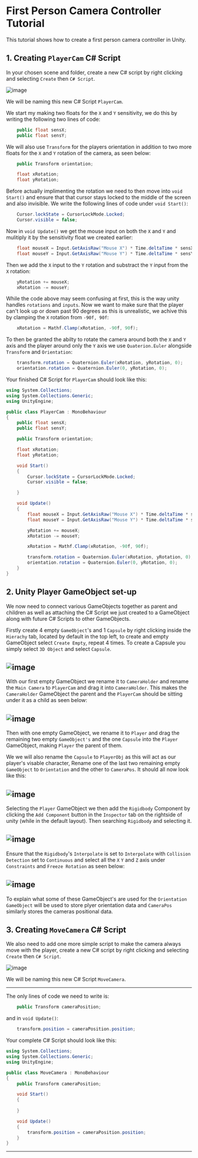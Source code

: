 # First Person Camera Controller Tutorial

This tutorial shows how to create a first person camera controller in Unity.

## 1. Creating `PlayerCam` C# Script

In your chosen scene and folder, create a new C# script by right clicking and selecting `Create` then `C# Script`.

![image](https://github.com/august-anumba/First-Person-Camera-Controller-Tutorial/assets/146851823/370bb5c7-007c-40b0-b1c2-0bfe649d0440)

We will be naming this new C# Script `PlayerCam`.

We start my making two floats for the `X` and `Y` sensitivity, we do this by writing the following two lines of code:

```.cs 
    public float sensX;
    public float sensY;
```
We will also use `Transform` for the players orientation in addition to two more floats for the `X` and `Y` rotation of the camera, as seen below:

```.cs
    public Transform orientation;

    float xRotation;
    float yRotation;
```
Before actually implimenting the rotation we need to then move into `void Start()` and ensure that that cursor stays locked to the middle of the screen and also invisible. We write the following lines of code under `void Start()`:

```.cs
    Cursor.lockState = CursorLockMode.Locked;
    Cursor.visible = false;
```
Now in `void Update()` we get the mouse input on both the `X` and `Y` and mulitiply it by the sensitivity float we created earlier:

```.cs
    float mouseX = Input.GetAxisRaw("Mouse X") * Time.deltaTime * sensX;
    float mouseY = Input.GetAxisRaw("Mouse Y") * Time.deltaTime * sensY;
```
Then we add the `X` input to the `Y` rotation and substract the `Y` input from the `X` rotation:

```.cs
    yRotation += mouseX;
    xRotation -= mouseY;
```
While the code above may seem confusing at first, this is the way unity handles `rotations` and `inputs`.
Now we want to make sure that the player can't look up or down past 90 degrees as this is unrealistic, we achive this by clamping the `X` rotation from `-90f, 90f`:

```.cs
    xRotation = Mathf.Clamp(xRotation, -90f, 90f);
```
To then be granted the abilty to rotate the camera around both the `X` and `Y` axis and the player around only the `Y` axis we use `Quaterion.Euler` alongside `Transform` and `Orientation`:

```.cs
    transform.rotation = Quaternion.Euler(xRotation, yRotation, 0);
    orientation.rotation = Quaternion.Euler(0, yRotation, 0);
```
Your finished C# Script for `PlayerCam` should look like this:

```.cs
using System.Collections;
using System.Collections.Generic;
using UnityEngine;

public class PlayerCam : MonoBehaviour
{
    public float sensX;
    public float sensY;

    public Transform orientation;

    float xRotation;
    float yRotation;

    void Start()
    {
        Cursor.lockState = CursorLockMode.Locked;
        Cursor.visible = false;

    }

    void Update()
    {
        float mouseX = Input.GetAxisRaw("Mouse X") * Time.deltaTime * sensX;
        float mouseY = Input.GetAxisRaw("Mouse Y") * Time.deltaTime * sensY;

        yRotation += mouseX;
        xRotation -= mouseY;

        xRotation = Mathf.Clamp(xRotation, -90f, 90f);

        transform.rotation = Quaternion.Euler(xRotation, yRotation, 0);
        orientation.rotation = Quaternion.Euler(0, yRotation, 0);
    }
}

```


## 2. Unity Player GameObject set-up

We now need to connect various GameObjects together as parent and children as well as attaching the C# Script we just created to a GameObject along with future C# Scripts to other GameObjects.

Firstly create 4 empty `GameObject`'s and 1 `Capsule` by right clicking inside the `Hierachy` tab, located by default in the top left, to create and empty GameObject select `Create Empty`, repeat 4 times. To create a Capsule you simply select `3D Object` and select `Capsule`.

![image](https://github.com/august-anumba/First-Person-Camera-Controller-Tutorial/assets/146851823/0f380093-f929-4f30-9684-0f051665505c)
-------------------------------

With our first empty GameObject we rename it to `CameraHolder` and rename the `Main Camera` to `PlayerCam` and drag it into `CameraHolder`. This makes the `CameraHolder` GameObject the parent and the `PlayerCam` should be sitting under it as a child as seen below:

![image](https://github.com/august-anumba/First-Person-Camera-Controller-Tutorial/assets/146851823/dfab7d75-c9b9-4aa8-a364-22acca7a5bc0)
-------------------------------

Then with one empty GameObject, we rename it to `Player` and drag the remaining two empty `GameObject's` and the one `Capsule` into the `Player` GameObject, making `Player` the parent of them.

We we will also rename the `Capsule` to `PlayerObj` as this will act as our player's visable character, Rename one of the last two remaining empty `GameObject` to  `Orientation` and the other to `CameraPos`. It should all now look like this:

![image](https://github.com/august-anumba/First-Person-Camera-Controller-Tutorial/assets/146851823/892a7e91-1bdd-4560-86b3-955495e8f3f0)
-------------------------------

Selecting the `Player` GameObject we then add the `Rigidbody` Component by clicking the `Add Component` button in the `Inspector` tab on the rightside of unity (while in the default layout). Then searching `Rigidbody` and selecting it.

![image](https://github.com/august-anumba/First-Person-Camera-Controller-Tutorial/assets/146851823/1c7e353b-6d45-45da-95a8-681a72a9759d)
-------------------------------

Ensure that the `Rigidbody`'s `Interpolate` is set to `Interpolate` with `Collision Detection` set to `Continuous` and select all the `X` `Y` and `Z` axis under `Constraints` and `Freeze Rotation` as seen below:

![image](https://github.com/august-anumba/First-Person-Camera-Controller-Tutorial/assets/146851823/8a9a4e6f-07c0-4e91-9484-26b9534ce246)
-------------------------------

To explain what some of these GameObject's are used for the `Orientation` `GameObject` will be used to store plyer orientation data and `CameraPos` similarly stores the cameras positional data.

## 3. Creating `MoveCamera` C# Script

We also need to add one more simple script to make the camera always move with the player, create a new C# script by right clicking and selecting `Create` then `C# Script`.

![image](https://github.com/august-anumba/First-Person-Camera-Controller-Tutorial/assets/146851823/370bb5c7-007c-40b0-b1c2-0bfe649d0440)

We will be naming this new C# Script `MoveCamera`.

-------------------------------
The only lines of code we need to write is:

```.cs
    public Transform cameraPosition;
```
and in `void Update()`:
```.cs
    transform.position = cameraPosition.position;
```
Your complete C# Script should look like this:

```.cs
using System.Collections;
using System.Collections.Generic;
using UnityEngine;

public class MoveCamera : MonoBehaviour
{
    public Transform cameraPosition;

    void Start()
    {
        
    }

    void Update()
    {
        transform.position = cameraPosition.position;
    }
}

```

-------------------------------

```.cs

```
